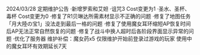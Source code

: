 2024/03/28 定期维护公告
·新增罗索和艾妲
·诅咒3 Cost变更为1
·圣水、圣杯、毒杯 Cost变更为0
·修复了R1贝琳达所需素材显示不正确的问题
·修复了地图任务「月大陸の宝1」没法走到最后一格的问题
·修复了使用魔女耳环缩短AP恢复时间后AP无法正常自然恢复的问题
·修复了战斗中换人超时后各阶段界面显示异常的问题
·优化了服务器
维护补偿：魔女药x5
仅限维护开始前登录过游戏的玩家
使用中的魔女耳环有效期延长7天
